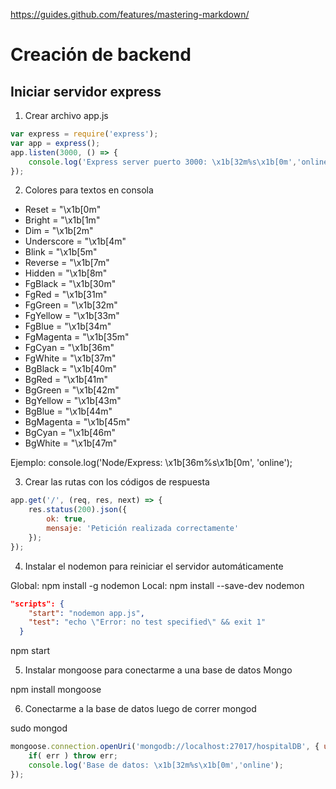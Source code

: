 https://guides.github.com/features/mastering-markdown/

# Creación de backend

## Iniciar servidor express

1. Crear archivo app.js
```javascript
var express = require('express');
var app = express();
app.listen(3000, () => {
    console.log('Express server puerto 3000: \x1b[32m%s\x1b[0m','online');
});
```

2. Colores para textos en consola
* Reset = "\x1b[0m"
* Bright = "\x1b[1m"
* Dim = "\x1b[2m"
* Underscore = "\x1b[4m"
* Blink = "\x1b[5m"
* Reverse = "\x1b[7m"
* Hidden = "\x1b[8m"
* FgBlack = "\x1b[30m"
* FgRed = "\x1b[31m"
* FgGreen = "\x1b[32m"
* FgYellow = "\x1b[33m"
* FgBlue = "\x1b[34m"
* FgMagenta = "\x1b[35m"
* FgCyan = "\x1b[36m"
* FgWhite = "\x1b[37m"
* BgBlack = "\x1b[40m"
* BgRed = "\x1b[41m"
* BgGreen = "\x1b[42m"
* BgYellow = "\x1b[43m"
* BgBlue = "\x1b[44m"
* BgMagenta = "\x1b[45m"
* BgCyan = "\x1b[46m"
* BgWhite = "\x1b[47m"

Ejemplo:
console.log('Node/Express: \x1b[36m%s\x1b[0m', 'online');

3. Crear las rutas con los códigos de respuesta
```javascript
app.get('/', (req, res, next) => {
    res.status(200).json({
        ok: true,
        mensaje: 'Petición realizada correctamente'
    });
});
```

4. Instalar el nodemon para reiniciar el servidor automáticamente

Global: npm install -g nodemon
Local: npm install --save-dev nodemon

```json
"scripts": {
    "start": "nodemon app.js",
    "test": "echo \"Error: no test specified\" && exit 1"
  }
```

npm start

5. Instalar mongoose para conectarme a una base de datos Mongo

npm install mongoose

6. Conectarme a la base de datos luego de correr mongod

sudo mongod

```javascript
mongoose.connection.openUri('mongodb://localhost:27017/hospitalDB', { useNewUrlParser: true }, (err, res) => {
    if( err ) throw err;
    console.log('Base de datos: \x1b[32m%s\x1b[0m','online');
});
```

